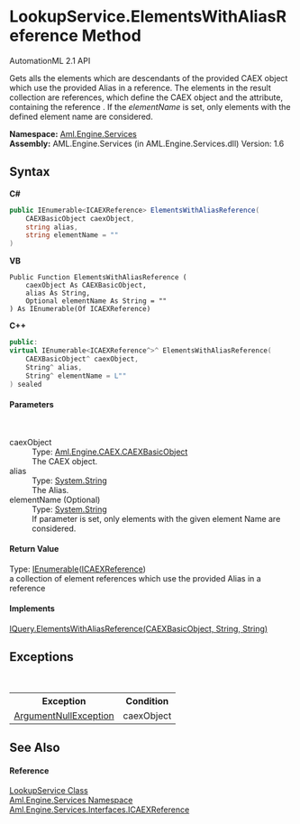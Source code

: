 # LookupService.ElementsWithAliasReference Method 
AutomationML 2.1 API 

Gets alls the elements which are descendants of the provided CAEX object which use the provided Alias in a reference. The elements in the result collection are references, which define the CAEX object and the attribute, containing the reference . If the *elementName* is set, only elements with the defined element name are considered.

**Namespace:**&nbsp;<a href="N_Aml_Engine_Services">Aml.Engine.Services</a><br />**Assembly:**&nbsp;AML.Engine.Services (in AML.Engine.Services.dll) Version: 1.6

## Syntax

**C#**<br />
``` C#
public IEnumerable<ICAEXReference> ElementsWithAliasReference(
	CAEXBasicObject caexObject,
	string alias,
	string elementName = ""
)
```

**VB**<br />
``` VB
Public Function ElementsWithAliasReference ( 
	caexObject As CAEXBasicObject,
	alias As String,
	Optional elementName As String = ""
) As IEnumerable(Of ICAEXReference)
```

**C++**<br />
``` C++
public:
virtual IEnumerable<ICAEXReference^>^ ElementsWithAliasReference(
	CAEXBasicObject^ caexObject, 
	String^ alias, 
	String^ elementName = L""
) sealed
```


#### Parameters
&nbsp;<dl><dt>caexObject</dt><dd>Type: <a href="T_Aml_Engine_CAEX_CAEXBasicObject">Aml.Engine.CAEX.CAEXBasicObject</a><br />The CAEX object.</dd><dt>alias</dt><dd>Type: <a href="https://docs.microsoft.com/dotnet/api/system.string" target="_parent" rel="noopener noreferrer">System.String</a><br />The Alias.</dd><dt>elementName (Optional)</dt><dd>Type: <a href="https://docs.microsoft.com/dotnet/api/system.string" target="_parent" rel="noopener noreferrer">System.String</a><br />If parameter is set, only elements with the given element Name are considered.</dd></dl>

#### Return Value
Type: <a href="https://docs.microsoft.com/dotnet/api/system.collections.generic.ienumerable-1" target="_parent" rel="noopener noreferrer">IEnumerable</a>(<a href="T_Aml_Engine_Services_Interfaces_ICAEXReference">ICAEXReference</a>)<br />a collection of element references which use the provided Alias in a reference

#### Implements
<a href="M_Aml_Engine_Services_Interfaces_IQuery_ElementsWithAliasReference">IQuery.ElementsWithAliasReference(CAEXBasicObject, String, String)</a><br />

## Exceptions
&nbsp;<table><tr><th>Exception</th><th>Condition</th></tr><tr><td><a href="https://docs.microsoft.com/dotnet/api/system.argumentnullexception" target="_parent" rel="noopener noreferrer">ArgumentNullException</a></td><td>caexObject</td></tr></table>

## See Also


#### Reference
<a href="T_Aml_Engine_Services_LookupService">LookupService Class</a><br /><a href="N_Aml_Engine_Services">Aml.Engine.Services Namespace</a><br /><a href="T_Aml_Engine_Services_Interfaces_ICAEXReference">Aml.Engine.Services.Interfaces.ICAEXReference</a><br />